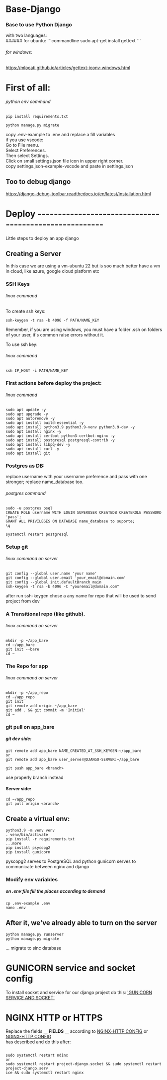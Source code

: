 # Base-Django
<h3>Base to use Python Django</h3>
with two languages:<br>
###### for ubuntu:
```commandline
sudo apt-get install gettext
```

###### for windows:
https://mlocati.github.io/articles/gettext-iconv-windows.html

# First of all:
###### python env command
```
pip install requirements.txt

python manage.py migrate
```
copy .env-example to .env and replace a fill variables<br>
if you use vscode:<br>
  Go to File menu.<br>
  Select Preferences.<br>
  Then select Settings.<br>
  Click on small settings.json file icon in upper right corner.<br>
  copy settings.json-example-vscode and paste in settings.json

## Too to debug django
https://django-debug-toolbar.readthedocs.io/en/latest/installation.html
# Deploy ------------------------------------------------------
Little steps to deploy an app django

## Creating a Server

In this case we are using a vm-ubuntu 22
but is soo much better have a vm in cloud, like azure, google cloud platform etc

### SSH Keys
###### linux command
To create ssh keys:
```commandline
ssh-keygen -t rsa -b 4096 -f PATH/NAME_KEY
```
Remember, if you are using windows, you must have a folder .ssh on folders of your user, 
it's common raise errors without it.

To use ssh key:
###### linux command
```commandline
ssh IP_HOST -i PATH/NAME_KEY
```

### First actions before deploy the project:
###### linux command
```commandline
sudo apt update -y
sudo apt upgrade -y
sudo apt autoremove -y
sudo apt install build-essential -y
sudo apt install python3.9 python3.9-venv python3.9-dev -y
sudo apt install nginx -y
sudo apt install certbot python3-certbot-nginx -y
sudo apt install postgresql postgresql-contrib -y
sudo apt install libpq-dev -y
sudo apt install curl -y
sudo apt install git
```
### Postgres as DB:
replace username with your username preference and pass with one stronger;
replace name_database too.
###### postgres command
```
sudo -u postgres psql
CREATE ROLE username WITH LOGIN SUPERUSER CREATEDB CREATEROLE PASSWORD 'pass';
GRANT ALL PRIVILEGES ON DATABASE name_database to suporte;
\q
```
```commandline
systemctl restart postgresql
```
### Setup git
###### linux command on server
```commandline
git config --global user.name 'your name'
git config --global user.email 'your_email@domain.com'
git config --global init.defaultBranch main
ssh-keygen -t rsa -b 4096 -C "youremail@domain.com"
```
after run ssh-keygen chose a any name for repo that will be used to send project from dev
### A Transitional repo (like github).
###### linux command on server
```
mkdir -p ~/app_bare
cd ~/app_bare
git init --bare
cd ~
```

### The Repo for app
###### linux command on server
```
mkdir -p ~/app_repo
cd ~/app_repo
git init
git remote add origin ~/app_bare
git add . && git commit -m 'Initial'
cd ~
```
### git pull on app_bare
##### git dev side: 
```
git remote add app_bare NAME_CREATED_AT_SSH_KEYGEN:~/app_bare
or
git remote add app_bare user_server@DJANGO-SERVER:~/app_bare

git push app_bare <branch>
```
use properly branch instead <branch>
#### Server side:
```
cd ~/app_repo
git pull origin <branch>
```
## Create a virtual env:
```commandline
python3.9 -m venv venv
. venv/bin/activate
pip install -r requirements.txt
...more
pip install psycopg2
pip install gunicorn
```
pyscopg2 serves to PostgreSQL and python
gunicorn serves to communicate between nginx and django
### Modify env variables
##### on .env file fill the places according to demand
```commandline
cp .env-example .env
nano .env
```
## After it, we've already able to turn on the server
```commandline
python manage.py runserver
python manage.py migrate
```
... migrate to sinc database

# GUNICORN service and socket config
To install socket and service for our django project do this: <a href="./DEPLOY-SERVER-UTILS/GUNICORN SERVICE AND SOCKET.txt"> 'GUNICORN SERVICE AND SOCKET'</a>

# NGINX HTTP or HTTPS
Replace the fields __ __FIELDS__ __ according to <a href="./DEPLOY-SERVER-UTILS/NGINX-HTTP">NGINX-HTTP CONFIG</a> or <a href="./DEPLOY-SERVER-UTILS/NGINX-HTTP">NGINX-HTTP CONFIG</a>
<br>has described and do this after:
```

sudo systemctl restart ndinx
or
sudo systemctl restart project-django.socket && sudo systemctl restart project-django.serv
ice && sudo systemctl restart nginx
```
